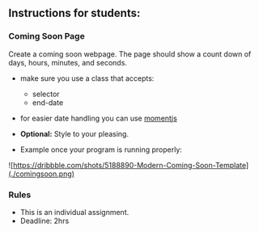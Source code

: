## Instructions for students:

### Coming Soon Page

Create a coming soon webpage. The page should show a count down of days, hours, minutes, and seconds.

- make sure you use a class that accepts:
  - selector
  - end-date
- for easier date handling you can use [momentjs](https://momentjs.com)

- **Optional:** Style to your pleasing.

- Example once your program is running properly:

![https://dribbble.com/shots/5188890-Modern-Coming-Soon-Template](./comingsoon.png)

### Rules

- This is an individual assignment.
- Deadline: 2hrs
